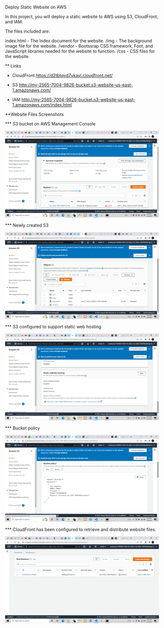 Deploy Static Website on AWS

In this project, you will deploy a static website to AWS using S3, CloudFront, and IAM.

The files included are: 

index.html - The Index document for the website.
/img - The background image file for the website.
/vendor - Bootssrap CSS framework, Font, and JavaScript libraries needed for the website to function.
/css - CSS files for the website.


** Links

- CloudFront
https://d2tbtqyd7vkavi.cloudfront.net/

- S3
http://my-2565-7004-9826-bucket.s3-website-us-east-1.amazonaws.com/

- IAM
http://my-2565-7004-9826-bucket.s3-website-us-east-1.amazonaws.com/index.html

**Website Files Screenshots

*** S3 bucket on AWS Management Console

![](buckets.png)

*** Newly created S3

![](s3.png)

*** S3 configured to support static web hosting

![](static.png)

*** Bucket policy

![](policy.png)

*** CloudFront has been configured to retrieve and distribute website files.

![](cloudfront.png)

